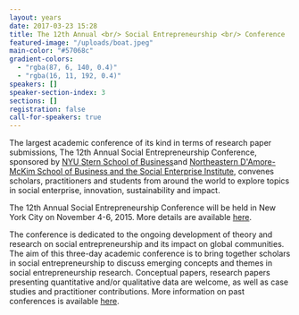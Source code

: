 ```yaml
---
layout: years
date: 2017-03-23 15:28
title: The 12th Annual <br/> Social Entrepreneurship <br/> Conference
featured-image: "/uploads/boat.jpeg"
main-color: "#57068c"
gradient-colors:
  - "rgba(87, 6, 140, 0.4)"
  - "rgba(16, 11, 192, 0.4)"
speakers: []
speaker-section-index: 3
sections: []
registration: false
call-for-speakers: true
---
```

The largest academic conference of its kind in terms of research paper submissions, The 12th Annual Social Entrepreneurship Conference, sponsored by [NYU Stern School of Business](http://www.stern.nyu.edu/)and [Northeastern D'Amore-McKim School of Business and the Social Enterprise Institute](http://www.northeastern.edu/sei), convenes scholars, practitioners and students from around the world to explore topics in social enterprise, innovation, sustainability and impact.

The 12th Annual Social Entrepreneurship Conference will be held in New York City on November 4-6, 2015. More details are available [here](http://theannualseconference.org/2015/details).

The conference is dedicated to the ongoing development of theory and research on social entrepreneurship and its impact on global communities. The aim of this three-day academic conference is to bring together scholars in social entrepreneurship to discuss emerging concepts and themes in social entrepreneurship research. Conceptual papers, research papers presenting quantitative and/or qualitative data are welcome, as well as case studies and practitioner contributions. More information on past conferences is available [here](http://www.stern.nyu.edu/experience-stern/about/departments-centers-initiatives/centers-of-research/berkley-center/programs/social-entrepreneurship/annual-conference-of-social-entrepreneurs).
